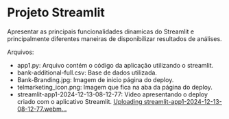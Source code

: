 # Projeto Streamlit
Apresentar as principais funcionalidades dinamicas do Streamlit e principalmente diferentes maneiras de disponibilizar resultados de análises.

Arquivos:
* app1.py: Arquivo contém o código da aplicação utilizando o streamlit.
* bank-additional-full.csv: Base de dados utilizada.
* Bank-Branding.jpg: Imagem de inicio página do deploy.
* telmarketing_icon.png: Imagem que fica na aba da página do deploy.
* streamlit-app1-2024-12-13-08-12-77: Video apresentando o deploy criado com o aplicativo Streamlit.
[Uploading streamlit-app1-2024-12-13-08-12-77.webm…]()
